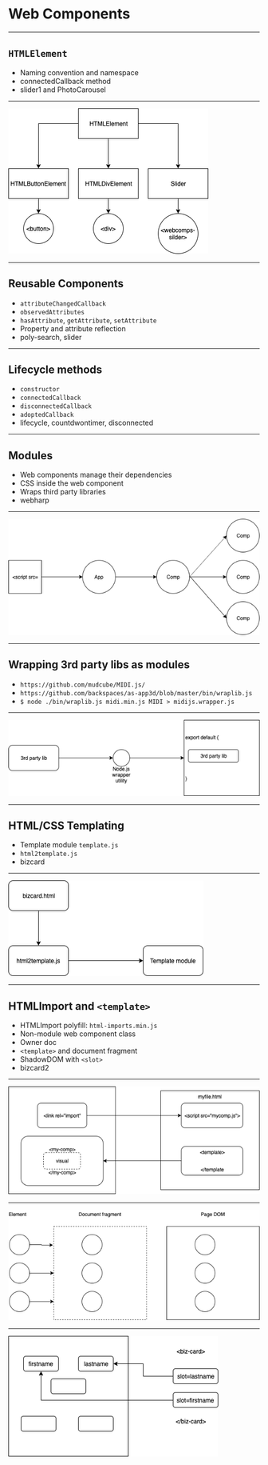 # Web Components

---

## `HTMLElement`
* Naming convention and namespace
* connectedCallback method
* slider1 and PhotoCarousel

---

![Sample image](../img/webcomps/htmlelement.png) <!-- .element height="80%" width="80%" -->

---

## Reusable Components
* `attributeChangedCallback`
* `observedAttributes`
* `hasAttribute`, `getAttribute`, `setAttribute`
* Property and attribute reflection
* poly-search, slider

---

## Lifecycle methods
* `constructor`
* `connectedCallback`
* `disconnectedCallback`
* `adoptedCallback`
* lifecycle, countdwontimer, disconnected

---

## Modules
* Web components manage their dependencies
* CSS inside the web component
* Wraps third party libraries
* webharp

---

![Sample image](../img/webcomps/dependency.png) <!-- .element height="80%" width="80%" -->

---

## Wrapping 3rd party libs as modules
* `https://github.com/mudcube/MIDI.js/`
* `https://github.com/backspaces/as-app3d/blob/master/bin/wraplib.js`
* `$ node ./bin/wraplib.js midi.min.js MIDI > midijs.wrapper.js`

---

![Sample image](../img/webcomps/thirdpartylib.png) <!-- .element height="80%" width="80%" -->

---

## HTML/CSS Templating
* Template module `template.js`
* `html2template.js`
* bizcard

---

![Sample image](../img/webcomps/template.png) <!-- .element height="80%" width="80%" -->

---

## HTMLImport and `<template>`
* HTMLImport polyfill: `html-imports.min.js`
* Non-module web component class
* Owner doc
* `<template>` and document fragment
* ShadowDOM with `<slot>`
* bizcard2

---

![Sample image](../img/webcomps/htmlimport.png) <!-- .element height="80%" width="80%" -->

---

![Sample image](../img/webcomps/docfragment.png) <!-- .element height="80%" width="80%" -->

---

![Sample image](../img/webcomps/slot.png) <!-- .element height="80%" width="80%" -->
